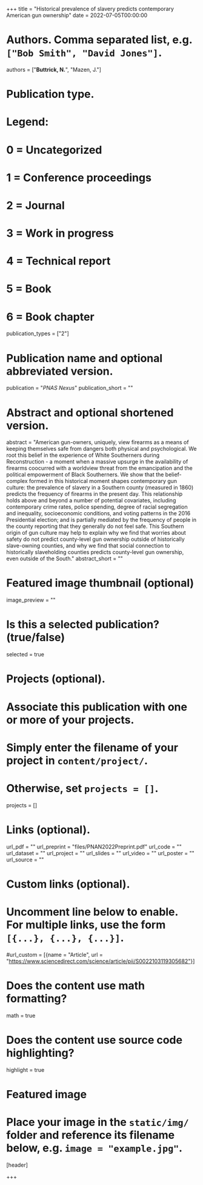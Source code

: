+++
title = "Historical prevalence of slavery predicts contemporary American gun ownership"
date = 2022-07-05T00:00:00

# Authors. Comma separated list, e.g. `["Bob Smith", "David Jones"]`.
authors = ["**Buttrick, N.**", "Mazen, J."]

# Publication type.
# Legend:
# 0 = Uncategorized
# 1 = Conference proceedings
# 2 = Journal
# 3 = Work in progress
# 4 = Technical report
# 5 = Book
# 6 = Book chapter
publication_types = ["2"]

# Publication name and optional abbreviated version.
publication = "*PNAS Nexus*"
publication_short = ""

# Abstract and optional shortened version.
abstract = "American gun-owners, uniquely, view firearms as a means of keeping themselves safe from dangers both physical and psychological. We root this belief in the experience of White Southerners during Reconstruction - a moment when a massive upsurge in the availability of firearms coocurred with a worldview threat from the emancipation and the political empowerment of Black Southerners. We show that the belief-complex formed in this historical moment shapes contemporary gun culture: the prevalence of slavery in a Southern county (measured in 1860) predicts the frequency of firearms in the present day. This relationship holds above and beyond a number of potential covariates, including contemporary crime rates, police spending, degree of racial segregation and inequality, socioeconomic conditions, and voting patterns in the 2016 Presidential election; and is partially mediated by the frequency of people in the county reporting that they generally do not feel safe. This Southern origin of gun culture may help to explain why we find that worries about safety do not predict county-level gun ownership outside of historically slave-owning counties, and why we find that social connection to historically slaveholding counties predicts county-level gun ownership, even outside of the South."
abstract_short = ""

# Featured image thumbnail (optional)
image_preview = ""

# Is this a selected publication? (true/false)
selected = true

# Projects (optional).
#   Associate this publication with one or more of your projects.
#   Simply enter the filename of your project in `content/project/`.
#   Otherwise, set `projects = []`.
projects = []

# Links (optional).
url_pdf = ""
url_preprint = "files/PNAN2022Preprint.pdf"
url_code = ""
url_dataset = ""
url_project = ""
url_slides = ""
url_video = ""
url_poster = ""
url_source = ""

# Custom links (optional).
#   Uncomment line below to enable. For multiple links, use the form `[{...}, {...}, {...}]`.
#url_custom = [{name = "Article", url = "https://www.sciencedirect.com/science/article/pii/S0022103119305682"}]

# Does the content use math formatting?
math = true

# Does the content use source code highlighting?
highlight = true

# Featured image
# Place your image in the `static/img/` folder and reference its filename below, e.g. `image = "example.jpg"`.
[header]

+++

